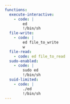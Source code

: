 ```yaml
---
functions:
  execute-interactive:
    - code: |
        ed
        !/bin/sh
  file-write:
    - code: |
        ed file_to_write
        w
  file-read:
    - code: ed file_to_read
  sudo-enabled:
    - code: |
        sudo ed
        !/bin/sh
  suid-limited:
    - code: |
        ./ed
        !/bin/sh
---
```

